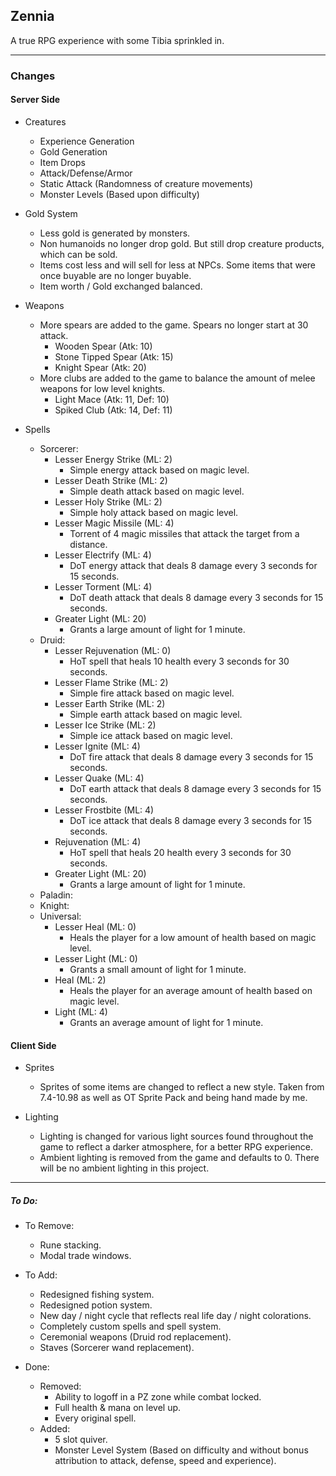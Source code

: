 ## Zennia
A true RPG experience with some Tibia sprinkled in.

------------


### Changes
#### Server Side
- Creatures
	- Experience Generation
	- Gold Generation
	- Item Drops
	- Attack/Defense/Armor
	- Static Attack (Randomness of creature movements)
	- Monster Levels (Based upon difficulty)

- Gold System
	- Less gold is generated by monsters.
	- Non humanoids no longer drop gold. But still drop creature products, which can be sold.
	- Items cost less and will sell for less at NPCs. Some items that were once buyable are no longer buyable.
	- Item worth / Gold exchanged balanced.

- Weapons
	- More spears are added to the game. Spears no longer start at 30 attack.
		- Wooden Spear (Atk: 10)
		- Stone Tipped Spear (Atk: 15)
		- Knight Spear (Atk: 20)
	- More clubs are added to the game to balance the amount of melee weapons for low level knights.
		- Light Mace (Atk: 11, Def: 10)
		- Spiked Club (Atk: 14, Def: 11)
- Spells
	- Sorcerer:
		- Lesser Energy Strike (ML: 2)
			- Simple energy attack based on magic level.
		- Lesser Death Strike (ML: 2)
			- Simple death attack based on magic level.
		- Lesser Holy Strike (ML: 2)
			- Simple holy attack based on magic level.
		- Lesser Magic Missile (ML: 4)
			- Torrent of 4 magic missiles that attack the target from a distance.
		- Lesser Electrify (ML: 4)
			- DoT energy attack that deals 8 damage every 3 seconds for 15 seconds.
		- Lesser Torment (ML: 4)
			- DoT death attack that deals 8 damage every 3 seconds for 15 seconds.
		- Greater Light (ML: 20)
			- Grants a large amount of light for 1 minute.
	- Druid:
		- Lesser Rejuvenation (ML: 0)
			- HoT spell that heals 10 health every 3 seconds for 30 seconds.
		- Lesser Flame Strike (ML: 2)
			- Simple fire attack based on magic level.
		- Lesser Earth Strike (ML: 2)
			- Simple earth attack based on magic level.
		- Lesser Ice Strike (ML: 2)
			- Simple ice attack based on magic level.
		- Lesser Ignite (ML: 4)
			- DoT fire attack that deals 8 damage every 3 seconds for 15 seconds.
		- Lesser Quake (ML: 4)
			- DoT earth attack that deals 8 damage every 3 seconds for 15 seconds.
		- Lesser Frostbite (ML: 4)
			- DoT ice attack that deals 8 damage every 3 seconds for 15 seconds.
		- Rejuvenation (ML: 4)
			- HoT spell that heals 20 health every 3 seconds for 30 seconds.
		- Greater Light (ML: 20)
			- Grants a large amount of light for 1 minute.
	- Paladin:
	- Knight:
	- Universal:
		- Lesser Heal (ML: 0)
			- Heals the player for a low amount of health based on magic level.
		- Lesser Light (ML: 0)
			- Grants a small amount of light for 1 minute.
		- Heal (ML: 2)
			- Heals the player for an average amount of health based on magic level.
		- Light (ML: 4)
			- Grants an average amount of light for 1 minute.
		
#### Client Side
- Sprites
	- Sprites of some items are changed to reflect a new style. Taken from 7.4-10.98 as well as OT Sprite Pack and being hand made by me.

- Lighting
	- Lighting is changed for various light sources found throughout the game to reflect a darker atmosphere, for a better RPG experience.
	- Ambient lighting is removed from the game and defaults to 0. There will be no ambient lighting in this project.

------------


##### To Do:
- To Remove:
	- Rune stacking.
	- Modal trade windows.

- To Add:
	- Redesigned fishing system.
	- Redesigned potion system.
	- New day / night cycle that reflects real life day / night colorations.
	- Completely custom spells and spell system.
	- Ceremonial weapons (Druid rod replacement).
	- Staves (Sorcerer wand replacement).
- Done:
	- Removed:
		- Ability to logoff in a PZ zone while combat locked.
		- Full health & mana on level up.
		- Every original spell.
	- Added:
		- 5 slot quiver.
		- Monster Level System (Based on difficulty and without bonus attribution to attack, defense, speed and experience).

